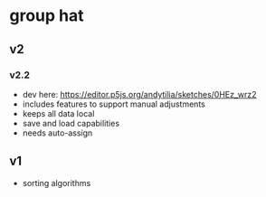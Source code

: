# group hat

## v2

### v2.2

- dev here: https://editor.p5js.org/andytilia/sketches/0HEz_wrz2
- includes features to support manual adjustments
- keeps all data local
- save and load capabilities
- needs auto-assign

## v1

- sorting algorithms
